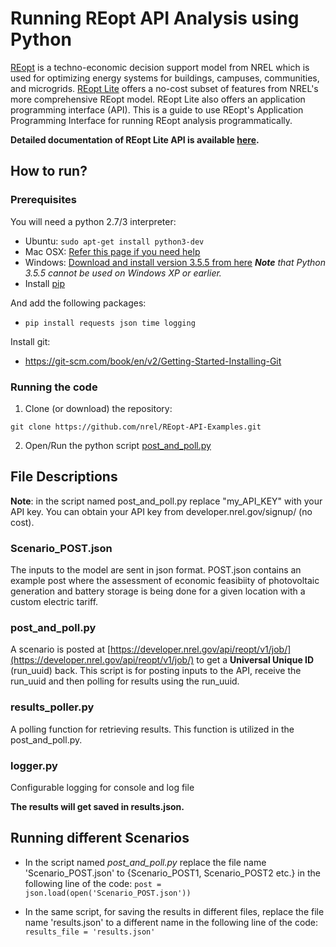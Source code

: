 Running REopt API Analysis using Python
==========================================

[REopt](https://reopt.nrel.gov/) is a techno-economic decision support model from NREL which is used for optimizing energy systems for buildings, campuses, communities, and microgrids. [REopt Lite](https://reopt.nrel.gov/tool) offers a no-cost subset of features from NREL's more comprehensive REopt model. REopt Lite also offers an application programming interface (API). This is a guide to use REopt's Application Programming Interface for running REopt analysis programmatically. 

**Detailed documentation of REopt Lite API is available [here](https://developer.nrel.gov/docs/energy-optimization/reopt-v1/).**

## How to run?
  ### Prerequisites 
  You will need a python 2.7/3 interpreter:   
  - Ubuntu: `sudo apt-get install python3-dev`
  - Mac OSX: [Refer this page if you need help](https://docs.python-guide.org/starting/install3/osx/)
  - Windows: [Download and install version 3.5.5 from here](https://www.python.org/downloads/windows/)
      _**Note** that Python 3.5.5 cannot be used on Windows XP or earlier._
  - Install [pip](https://pip.pypa.io/en/stable/installing/)
  
  And add the following packages:
  - `pip install requests json time logging`  
  
  Install git:
  - https://git-scm.com/book/en/v2/Getting-Started-Installing-Git
  
  ### Running the code
  1. Clone (or download) the repository: 
  
  `git clone https://github.com/nrel/REopt-API-Examples.git`
  
  2. Open/Run the python script [post\_and\_poll.py](post\_and\_poll.py)
  

## File Descriptions

**Note**: in the script  named post\_and\_poll.py replace "my_API_KEY" with your API key. You can obtain your API key from developer.nrel.gov/signup/ (no cost). 

### Scenario_POST.json
The inputs to the model are sent in json format. POST.json contains an example post where the assessment of economic feasibiity of photovoltaic generation and battery storage is being done for a given location with a custom electric tariff.

### post\_and\_poll.py
A scenario is posted at [https://developer.nrel.gov/api/reopt/v1/job/](https://developer.nrel.gov/api/reopt/v1/job/) to get a **Universal Unique ID** (run_uuid) back. This script is for posting inputs to the API, receive the run_uuid and then polling for results using the run_uuid.

### results\_poller.py
A polling function for retrieving results. This function is utilized in the post\_and\_poll.py. 

### logger.py
Configurable logging for console and log file


**The results will get saved in results.json.**

## Running different Scenarios
- In the script named _post\_and\_poll.py_ replace the file name 'Scenario_POST.json' to {Scenario_POST1, Scenario_POST2 etc.} in the following line of the code:
  `post = json.load(open('Scenario_POST.json'))`

- In the same script, for saving the results in different files, replace the file name 'results.json' to a different name in the following line of the code:
 ` results_file = 'results.json'`


